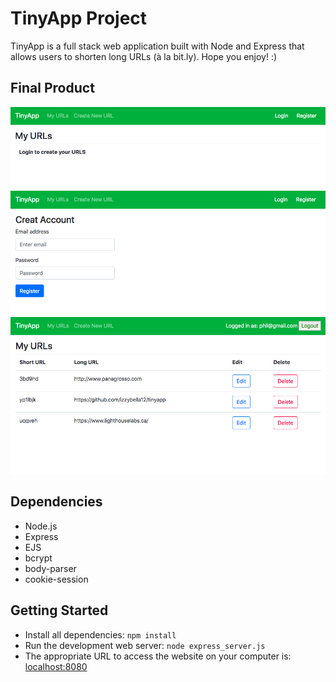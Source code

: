 # TinyApp Project

TinyApp is a full stack web application built with Node and Express that allows users to shorten long URLs (à la bit.ly). Hope you enjoy! :)

## Final Product

!["The URLs page when a user is logged out:"](https://github.com/izzybella12/tinyapp/blob/master/docs/urls-page-logged-out.png?raw=true)
!["The registration page:"](https://github.com/izzybella12/tinyapp/blob/master/docs/registration-page.png?raw=true)
!["The URLs page when a user is logged in:"](https://github.com/izzybella12/tinyapp/blob/master/docs/urls-page-logged-in.png?raw=true)


## Dependencies

- Node.js
- Express
- EJS
- bcrypt
- body-parser
- cookie-session

## Getting Started

- Install all dependencies:
  `npm install`
- Run the development web server:
  `node express_server.js`
- The appropriate URL to access the website on your computer is: [localhost:8080](http://localhost:8080/)

